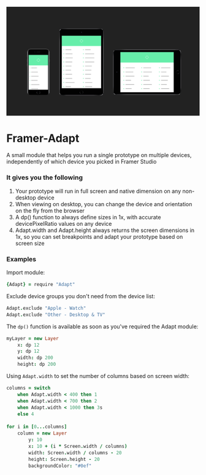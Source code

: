 ![Framer Adapt](adapt-illustration.png)
# Framer-Adapt
A small module that helps you run a single prototype on multiple devices, independently of which device you picked in Framer Studio

### It gives you the following
1. Your prototype will run in full screen and native dimension on any non-desktop device
2. When viewing on desktop, you can change the device and orientation on the fly from the browser
3. A dp() function to always define sizes in 1x, with accurate devicePixelRatio values on any device
4. Adapt.width and Adapt.height always returns the screen dimensions in 1x, so you can set breakpoints and adapt your prototype based on screen size

### Examples

Import module:

```coffeescript
{Adapt} = require "Adapt"
```

Exclude device groups you don't need from the device list:

```coffeescript
Adapt.exclude "Apple - Watch"
Adapt.exclude "Other - Desktop & TV"
```

The `dp()` function is available as soon as you've required the Adapt module:

```coffeescript
myLayer = new Layer
	x: dp 12
	y: dp 12
	width: dp 200
	height: dp 200
```

Using `Adapt.width` to set the number of columns based on screen width:

```coffeescript
columns = switch
	when Adapt.width < 400 then 1
	when Adapt.width < 700 then 2
	when Adapt.width < 1000 then 3s
	else 4

for i in [0...columns]
	column = new Layer
		y: 10
		x: 10 + (i * Screen.width / columns)
		width: Screen.width / columns - 20
		height: Screen.height - 20
		backgroundColor: "#0ef"
```